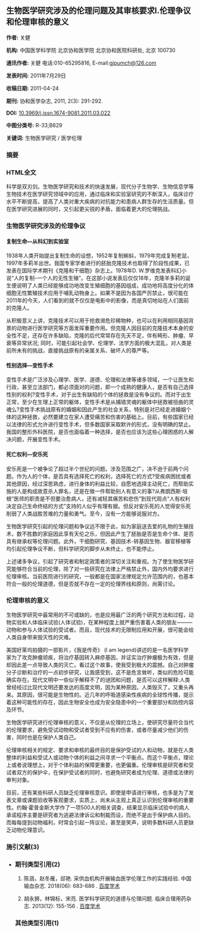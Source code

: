 ## 生物医学研究涉及的伦理问题及其审核要求Ⅰ.伦理争议和伦理审核的意义

**作者:** 关健

**机构:** 中国医学科学院 北京协和医学院 北京协和医院科研处, 北京 100730

**通讯作者:** 关健 电话:010-65295816, E-mail:gjpumch@126.com

**发表时间:** 2011年7月29日

**收稿日期:** 2011-04-24

**期刊:** 协和医学杂志, 2011, 2(3): 291-292.

**DOI:** [10.3969/j.issn.1674-9081.2011.03.022](https://dx.doi.org/10.3969/j.issn.1674-9081.2011.03.022)

**中图分类号:** R-33;B829

**关键词:** 生物医学研究 / 医学伦理

### 摘要

### HTML全文

科学是双刃剑。生物医学研究和技术的快速发展，现代分子生物学、生物信息学等生物技术在医学研究领域中的应用，通过临床和实验室研究的不断深入，临床诊疗水平不断提高，提高了人类对重大疾病的对抗能力和患病人群生存的生活质量。但在医学研究进展的同时，又引起更尖锐的矛盾，面临着更大的伦理挑战。

### 生物医学研究涉及的伦理争议

#### 复制生命—从科幻到实验室

1938年人类开始提出复制生命的设想，1952年复制蝌蚪，1979年完成复制老鼠，1997年多莉羊出世。我国专家学者进行的胚胎克隆技术也取得了阶段性成果，已发表在国际学术期刊《克隆和干细胞》杂志上。1978年D. W.罗维克发表科幻小说“人的复制-一个人的无性生殖”。在这部小说发表后仅仅18年，克隆羊多莉的诞生便说明了人类已经能够成功地改变生殖细胞的基因组成，成功地将高度分化的体细胞无性繁殖技术应用于哺乳动物身上。如果不是因为各国严厉禁止，很可能在2011年的今天，人们看到的就不仅仅是电影中的影像，而是真切地站在人们面前的克隆人。

从积极意义上讲，克隆技术可以用于抢救濒危珍稀物种，也可以在利用相同基因背景的动物进行医学研究等方面发挥重要作用。但克隆人因目前的克隆技术本身的安全性不足，还存在许多缺陷，克隆的后代常常存在先天不足，伴有畸形、肿瘤、早衰等异常状况; 同时，可能引起社会学、伦理学、法学方面的极大混乱，对人类是前所未有的挑战，直接挑战原有的亲属关系、破坏人的尊严等。

#### 性别选择—变性手术

变性手术是广泛涉及心理学、医学、道德、伦理和法律等诸多领域，一个让医生和行政，甚至立法部门，都必须面对的问题，即一个成熟的健康人，是否有自己选择性别的权利?变性手术，对于出生有缺陷的个体的拯救是没有争议的。而对于出生正常，至少在生理上正常的躯体，变性手术是从捕错灵魂的躯体中拯救被扭曲的灵魂么?变性手术挑战原有的婚姻和因此产生的社会关系，特别是对已经走进婚姻个体的这种拯救，必然要建立在家人遭受痛苦和伤害的基础上。目前，有些国家已经以法律的形式允许进行变性手术，但多数国家采取默许的形式，没有明确的禁止。我国的整形外科医院，是否也面临着一种选择，是否也应该为这些心理困惑的人解决问题，开展变性手术。

#### 死亡权利—安乐死

安乐死是一个被争论了超过半个世纪的问题。涉及范围之广，决不逊于前两个问题。作为人的个体，是否具有选择死亡的权利，选择死亡的方式?受疾病困扰或者其他原因，经过深思熟虑，进行身体的利益比较，自愿地选择主动死亡，而帮助实施的人是构成故意杀人罪名，还是在做一件帮助别人有意义的事?从弗朗西斯·培根“医师的职责是不但要治愈病人，还有减轻其痛苦和悲伤”到现代观点“人有权利决定自己生命终结的方式”支持的人似乎有理有据。但反对安乐死的人觉得安乐死削弱了人类战胜苦难的力量和勇气。至今，没有一方能够说服对方。

生物医学研究引起的伦理问题和争议远不限于此，如为家庭送去爱的礼物的生殖技术，数不胜数的家庭因此享有天伦之乐，但因此产生了胚胎是否是生命个体、是否具有继承权等伦理问题。此外，干细胞研究、基因技术-转基因生物、器官移植等均引起伦理争议不断，但科学研究的脚步从未终止，也不能停止。

上述诸多争议，引起了研究者和制定政策者的深切关注和重视。为了使生物医学研究能够符合当前的伦理，除了对一些研究在法律上严格禁止外，国内外均要求进行伦理审核。当前医院进行的研究，一般都是在国家法律规定允许范围内的，也基本符合一般的伦理道德，但是否就不存在一定的伦理界线和原则，尚需讨论。

### 伦理审核的意义

生物医学研究中最常用的不可或缺的，也是应用最广泛的两个研究方法和过程，动物实验和人体临床试验(人体试验)，在某种程度上就严重伤害着人类的朋友———动物和参与人体试验的受试者。而且，现代技术的无限制应用和开展，很可能会给人类自身带来毁灭性的灾难。

美国好莱坞拍摄的一部影片，《我是传奇》 (I am legend)讲述的是一名医学科学家为了攻克肿瘤顽疾，将治疗基因转入麻疹基因，并证实治疗肿瘤极为有效，但是却因此差一点导致人类的灭亡。看过这个故事，使我受到极大的震撼。自己对肿瘤分子诊断和治疗的一点初步研究，让我感受到，这不是危言耸听，类似的危险可能确实存在。现代文明中一些似乎解释不了的谜团和问题，是否可以这样解释:人类曾经经过比现代文明还要发达的高度文明，因为某种原因，人类毁灭了，又重头再来。其原因，很可能是生物性的。近几年的呼吸道感染性疾病的全球性传播，提示着这种可能性的存在，因此生物安全也成为安全隐患中的一个重要部分和防控内容及环节。

生物医学研究进行伦理审核的意义，不仅是从伦理的立场上，使研究尽量符合当代的伦理要求，避免受试动物和受试者受到不应有的伤害，或者尽量减少他们的伤害，同时也是在保护人类自己。

伦理审核相关的规定、要求和审核的最终目的是保护受试的人和动物，就是在人类整体的利益和受试人或动物个体的利益之间寻求一个平衡点。而这个平衡点，理论上或者说理想上，对于个体利益的保障更重要，也更偏重。伦理审核是研究者和受试者双方的保护伞，在保护受试者的同时，也避免研究者成为伦理、道德或法律的审判对象。

目前，还有某些科研人员缺乏伦理审核意识。即使是申请进行审核，也多是为了发表文章或课题验收等客观要求，实质上，尚未从主观上真正认识到伦理审核的重要性。约翰·霍普金斯大学作了一项500人的相关调查，结果显示临床试验中的病人承诺程序主要是研究者为逃避法律诉讼和制裁而设，而绝不是出于保护病人目的。而每每提到动物福利，时常会引起一阵议论，甚至是笑声，说明多数科研人员更缺乏动物伦理意识。

### 施引文献(3)

*   ### **期刊类型引用(2)**

    1.  陈涵，赵冬雁，邱艳. 采供血机构开展输血医学伦理工作的实践经验. 中国输血杂志. 2018(06): 683-686 . [百度学术](http://xueshu.baidu.com/s?wd=%E9%99%88%E6%B6%B5%EF%BC%8C%E8%B5%B5%E5%86%AC%E9%9B%81%EF%BC%8C%E9%82%B1%E8%89%B3.%20%E9%87%87%E4%BE%9B%E8%A1%80%E6%9C%BA%E6%9E%84%E5%BC%80%E5%B1%95%E8%BE%93%E8%A1%80%E5%8C%BB%E5%AD%A6%E4%BC%A6%E7%90%86%E5%B7%A5%E4%BD%9C%E7%9A%84%E5%AE%9E%E8%B7%B5%E7%BB%8F%E9%AA%8C%5BJ%5D.%20%E4%B8%AD%E5%9B%BD%E8%BE%93%E8%A1%80%E6%9D%82%E5%BF%97.%202018\(06\)%20:683-686%20.)

    2.  胡永狮，林锦标，宋亮. 医学科学研究的道德与伦理问题. 临床合理用药杂志. 2013(12): 155-156 . [百度学术](http://xueshu.baidu.com/s?wd=%E8%83%A1%E6%B0%B8%E7%8B%AE%EF%BC%8C%E6%9E%97%E9%94%A6%E6%A0%87%EF%BC%8C%E5%AE%8B%E4%BA%AE.%20%E5%8C%BB%E5%AD%A6%E7%A7%91%E5%AD%A6%E7%A0%94%E7%A9%B6%E7%9A%84%E9%81%93%E5%BE%B7%E4%B8%8E%E4%BC%A6%E7%90%86%E9%97%AE%E9%A2%98%5BJ%5D.%20%E4%B8%B4%E5%BA%8A%E5%90%88%E7%90%86%E7%94%A8%E8%8D%AF%E6%9D%82%E5%BF%97.%202013\(12\)%20:155-156%20.)

    ### **其他类型引用(1)**

